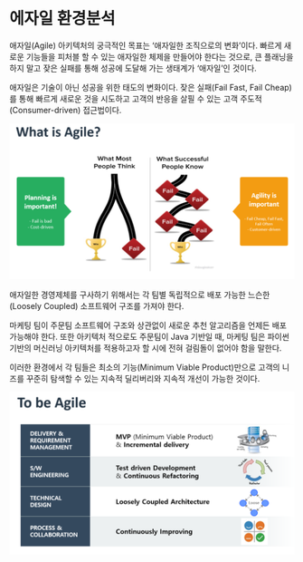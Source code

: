 # 에자일 환경분석

애자일(Agile) 아키텍처의 궁극적인 목표는 ‘애자일한 조직으로의 변화’이다. 빠르게 새로운 기능들을 피처블 할 수 있는
애자일한 체제을 만들어야 한다는 것으로, 큰 플래닝을 하지 말고 잦은 실패를 통해 성공에 도달해 가는 생태계가
‘애자일’인 것이다.

애자일은 기술이 아닌 성공을 위한 태도의 변화이다. 잦은 실패(Fail Fast, Fail Cheap)를 통해 빠르게 새로운 것을
시도하고 고객의 반응을 살필 수 있는 고객 주도적(Consumer-driven) 접근법이다.

![](/img/03_Bizdevops/02/02/image19.png)

애자일한 경영제체를 구사하기 위해서는 각 팀별 독립적으로 배포 가능한 느슨한(Loosely Coupled) 소프트웨어 구조를
가져야 한다.

마케팅 팀이 주문팀 소프트웨어 구조와 상관없이 새로운 추천 알고리즘을 언제든 배포 가능해야 한다. 또한 아키텍처 적으로도 주문팀이
Java 기반일 때, 마케팅 팀은 파이썬 기반의 머신러닝 아키텍처를 적용하고자 할 시에 전혀 걸림돌이 없어야 함을 말한다.

이러한 환경에서 각 팀들은 최소의 기능(Minimum Viable Product)만으로 고객의 니즈를 꾸준히 탐색할 수 있는
지속적 딜리버리와 지속적 개선이 가능한 것이다.

![](/img/03_Bizdevops/02/02/image20.png)